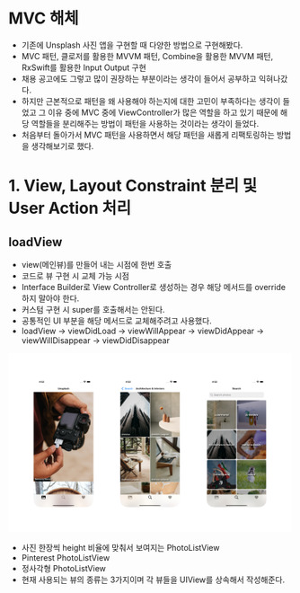 # MVC 해체
- 기존에 Unsplash 사진 앱을 구현할 때 다양한 방법으로 구현해봤다.
- MVC 패턴, 클로저를 활용한 MVVM 패턴, Combine을 활용한 MVVM 패턴, RxSwift를 활용한 Input Output 구현
- 채용 공고에도 그렇고 많이 권장하는 부분이라는 생각이 들어서 공부하고 익혀나갔다.
- 하지만 근본적으로 패턴을 왜 사용해야 하는지에 대한 고민이 부족하다는 생각이 들었고 그 이유 중에 MVC 중에 ViewController가 많은 역할을 하고 있기 때문에 해당 역할들을 분리해주는 방법이 패턴을 사용하는 것이라는 생각이 들었다.
- 처음부터 돌아가서 MVC 패턴을 사용하면서 해당 패턴을 새롭게 리팩토링하는 방법을 생각해보기로 했다.

# 1. View, Layout Constraint 분리 및 User Action 처리
## loadView
- view(메인뷰)를 만들어 내는 시점에 한번 호출
- 코드로 뷰 구현 시 교체 가능 시점
- Interface Builder로 View Controller로 생성하는 경우 해당 메서드를 override하지 말아야 한다.
- 커스텀 구현 시 super를 호출해서는 안된다.
- 공통적인 UI 부분을 해당 메서드로 교체해주려고 사용했다.
- loadView -> viewDidLoad -> viewWillAppear -> viewDidAppear -> viewWillDisappear -> viewDidDisappear

![step1_1](https://github.com/hhhan0315/Unsplash/blob/main/screenshot/MVC_step1_1.png)

- 사진 한장씩 height 비율에 맞춰서 보여지는 PhotoListView
- Pinterest PhotoListView
- 정사각형 PhotoListView
- 현재 사용되는 뷰의 종류는 3가지이며 각 뷰들을 UIView를 상속해서 작성해준다.


